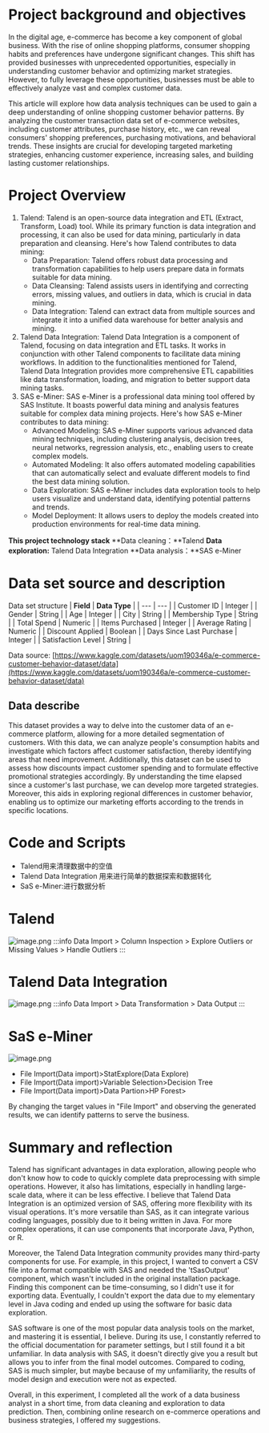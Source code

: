 # Project background and objectives
In the digital age, e-commerce has become a key component of global business. With the rise of online shopping platforms, consumer shopping habits and preferences have undergone significant changes. This shift has provided businesses with unprecedented opportunities, especially in understanding customer behavior and optimizing market strategies. However, to fully leverage these opportunities, businesses must be able to effectively analyze vast and complex customer data.

This article will explore how data analysis techniques can be used to gain a deep understanding of online shopping customer behavior patterns. By analyzing the customer transaction data set of e-commerce websites, including customer attributes, purchase history, etc., we can reveal consumers' shopping preferences, purchasing motivations, and behavioral trends. These insights are crucial for developing targeted marketing strategies, enhancing customer experience, increasing sales, and building lasting customer relationships.
# Project Overview

1. Talend: Talend is an open-source data integration and ETL (Extract, Transform, Load) tool. While its primary function is data integration and processing, it can also be used for data mining, particularly in data preparation and cleansing. Here's how Talend contributes to data mining:
   - Data Preparation: Talend offers robust data processing and transformation capabilities to help users prepare data in formats suitable for data mining.
   - Data Cleansing: Talend assists users in identifying and correcting errors, missing values, and outliers in data, which is crucial in data mining.
   - Data Integration: Talend can extract data from multiple sources and integrate it into a unified data warehouse for better analysis and mining.
2. Talend Data Integration: Talend Data Integration is a component of Talend, focusing on data integration and ETL tasks. It works in conjunction with other Talend components to facilitate data mining workflows. In addition to the functionalities mentioned for Talend, Talend Data Integration provides more comprehensive ETL capabilities like data transformation, loading, and migration to better support data mining tasks.
3. SAS e-Miner: SAS e-Miner is a professional data mining tool offered by SAS Institute. It boasts powerful data mining and analysis features suitable for complex data mining projects. Here's how SAS e-Miner contributes to data mining:
   - Advanced Modeling: SAS e-Miner supports various advanced data mining techniques, including clustering analysis, decision trees, neural networks, regression analysis, etc., enabling users to create complex models.
   - Automated Modeling: It also offers automated modeling capabilities that can automatically select and evaluate different models to find the best data mining solution.
   - Data Exploration: SAS e-Miner includes data exploration tools to help users visualize and understand data, identifying potential patterns and trends.
   - Model Deployment: It allows users to deploy the models created into production environments for real-time data mining.

**This project technology stack**
**Data cleaning：**Talend
**Data exploration:** Talend Data Integration
**Data analysis：**SAS e-Miner
# Data set source and description
Data set structure
| **Field** | **Data Type** |
| --- | --- |
| Customer ID | Integer |
| Gender | String |
| Age | Integer |
| City | String |
| Membership Type | String |
| Total Spend | Numeric |
| Items Purchased | Integer |
| Average Rating | Numeric |
| Discount Applied | Boolean |
| Days Since Last Purchase | Integer |
| Satisfaction Level | String |

Data source: [https://www.kaggle.com/datasets/uom190346a/e-commerce-customer-behavior-dataset/data](https://www.kaggle.com/datasets/uom190346a/e-commerce-customer-behavior-dataset/data)
## Data describe
This dataset provides a way to delve into the customer data of an e-commerce platform, allowing for a more detailed segmentation of customers. With this data, we can analyze people's consumption habits and investigate which factors affect customer satisfaction, thereby identifying areas that need improvement. Additionally, this dataset can be used to assess how discounts impact customer spending and to formulate effective promotional strategies accordingly. By understanding the time elapsed since a customer's last purchase, we can develop more targeted strategies. Moreover, this aids in exploring regional differences in customer behavior, enabling us to optimize our marketing efforts according to the trends in specific locations.
# Code and Scripts
- Talend用来清理数据中的空值
- Talend Data Integration 用来进行简单的数据探索和数据转化
- SaS e-Miner:进行数据分析
# Talend
![image.png](https://cdn.nlark.com/yuque/0/2024/png/1031124/1704638216383-8069f82e-b075-4422-af67-07e11566588e.png#averageHue=%23f2f2f0&clientId=u7acd764d-3e30-4&from=paste&height=616&id=u02a2703e&originHeight=924&originWidth=1873&originalType=binary&ratio=1.5&rotation=0&showTitle=false&size=162956&status=done&style=none&taskId=u694d54d3-d9a8-4af6-81b0-6cb71f727cc&title=&width=1248.6666666666667)
:::info
Data Import > Column Inspection > Explore Outliers or Missing Values > Handle Outliers
:::
# Talend Data Integration
![image.png](https://cdn.nlark.com/yuque/0/2024/png/1031124/1704558340578-8de59906-9bc8-46c7-87bd-86f234bd9e31.png#averageHue=%23f3f2f0&clientId=u1607b6ce-7f59-4&from=paste&height=1539&id=u66423b4e&originHeight=1539&originWidth=2571&originalType=binary&ratio=1.5&rotation=0&showTitle=false&size=132651&status=done&style=none&taskId=u56ff1bd6-bb21-49c2-abf6-6e0d3e066b8&title=&width=2571)
:::info
Data Import > Data Transformation > Data Output
:::
# SaS e-Miner
![image.png](https://cdn.nlark.com/yuque/0/2024/png/1031124/1704638720053-4cd91a3a-7875-4991-b69f-bc4c37b9b386.png#averageHue=%23eeeeee&clientId=u333a8ea3-1da5-4&from=paste&height=693&id=u07cb0518&originHeight=1039&originWidth=1927&originalType=binary&ratio=1.5&rotation=0&showTitle=false&size=152727&status=done&style=none&taskId=ud469200b-fd4f-47fd-8d49-7b9f1b19651&title=&width=1284.6666666666667)

- File Import(Data import)>StatExplore(Data Explore)
- File Import(Data import)>Variable Selection>Decision Tree
- File Import(Data import)>Data Partion>HP Forest>

By changing the target values in "File Import" and observing the generated results, we can identify patterns to serve the business.
# Summary and reflection
Talend has significant advantages in data exploration, allowing people who don't know how to code to quickly complete data preprocessing with simple operations. However, it also has limitations, especially in handling large-scale data, where it can be less effective. I believe that Talend Data Integration is an optimized version of SAS, offering more flexibility with its visual operations. It's more versatile than SAS, as it can integrate various coding languages, possibly due to it being written in Java. For more complex operations, it can use components that incorporate Java, Python, or R.

Moreover, the Talend Data Integration community provides many third-party components for use. For example, in this project, I wanted to convert a CSV file into a format compatible with SAS and needed the 'tSasOutput' component, which wasn't included in the original installation package. Finding this component can be time-consuming, so I didn't use it for exporting data. Eventually, I couldn't export the data due to my elementary level in Java coding and ended up using the software for basic data exploration.

SAS software is one of the most popular data analysis tools on the market, and mastering it is essential, I believe. During its use, I constantly referred to the official documentation for parameter settings, but I still found it a bit unfamiliar. In data analysis with SAS, it doesn't directly give you a result but allows you to infer from the final model outcomes. Compared to coding, SAS is much simpler, but maybe because of my unfamiliarity, the results of model design and execution were not as expected.

Overall, in this experiment, I completed all the work of a data business analyst in a short time, from data cleaning and exploration to data prediction. Then, combining online research on e-commerce operations and business strategies, I offered my suggestions.
